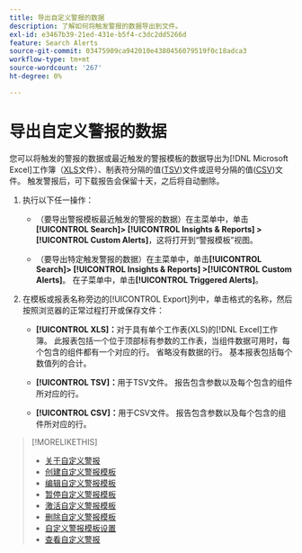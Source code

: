 ```yaml
---
title: 导出自定义警报的数据
description: 了解如何将触发警报的数据导出到文件。
exl-id: e3467b39-21ed-431e-b5f4-c3dc2dd5266d
feature: Search Alerts
source-git-commit: 03475909ca942010e4380456079519f0c18adca3
workflow-type: tm+mt
source-wordcount: '267'
ht-degree: 0%

---
```


# 导出自定义警报的数据

您可以将触发的警报的数据或最近触发的警报模板的数据导出为[!DNL Microsoft Excel]工作簿（[XLS](/help/search-social-commerce/glossary.md#w-x)文件）、制表符分隔的值([TSV](/help/search-social-commerce/glossary.md#s-t))文件或逗号分隔的值([CSV](/help/search-social-commerce/glossary.md#c-d))文件。 触发警报后，可下载报告会保留十天，之后将自动删除。

1. 执行以下任一操作：

   * （要导出警报模板最近触发的警报的数据）在主菜单中，单击&#x200B;**[!UICONTROL Search]> [!UICONTROL Insights & Reports] >[!UICONTROL Custom Alerts]**，这将打开到“警报模板”视图。

   * （要导出特定触发警报的数据）在主菜单中，单击&#x200B;**[!UICONTROL Search]> [!UICONTROL Insights & Reports] >[!UICONTROL Custom Alerts]**。 在子菜单中，单击&#x200B;**[!UICONTROL Triggered Alerts]**。

1. 在模板或报表名称旁边的[!UICONTROL Export]列中，单击格式的名称，然后按照浏览器的正常过程打开或保存文件：

   * **[!UICONTROL XLS]：**&#x200B;对于具有单个工作表(XLS)的[!DNL Excel]工作簿。 此报表包括一个位于顶部标有参数的工作表，当组件数据可用时，每个包含的组件都有一个对应的行。 省略没有数据的行。 基本报表包括每个数值列的合计。

   * **[!UICONTROL TSV]：**&#x200B;用于TSV文件。 报告包含参数以及每个包含的组件所对应的行。

   * **[!UICONTROL CSV]：**&#x200B;用于CSV文件。 报告包含参数以及每个包含的组件所对应的行。

>[!MORELIKETHIS]
>
>* [关于自定义警报](alert-about.md)
>* [创建自定义警报模板](alert-template-create.md)
>* [编辑自定义警报模板](alert-template-edit.md)
>* [暂停自定义警报模板](alert-template-pause.md)
>* [激活自定义警报模板](alert-template-activate.md)
>* [删除自定义警报模板](alert-template-delete.md)
>* [自定义警报模板设置](alert-template-settings.md)
>* [查看自定义警报](alert-view.md)
